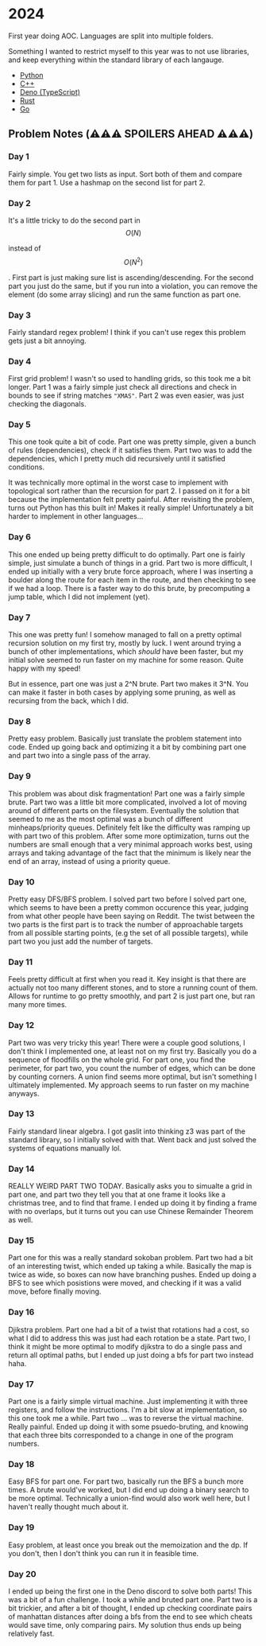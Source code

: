 # 2024

First year doing AOC. Languages are split into multiple folders.

Something I wanted to restrict myself to this year was to not use libraries, and
keep everything within the standard library of each langauge.

- [Python](./Python/)
- [C++](./C++/)
- [Deno (TypeScript)](./Deno/)
- [Rust](./Rust/)
- [Go](./Go/)

## Problem Notes (⚠️⚠️⚠️ SPOILERS AHEAD ⚠️⚠️⚠️)

### Day 1

Fairly simple. You get two lists as input. Sort both of them and compare them
for part 1. Use a hashmap on the second list for part 2.

### Day 2

It's a little tricky to do the second part in $$O(N)$$

instead of $$O(N^2)$$

. First part is just making sure list is ascending/descending. For the second
part you just do the same, but if you run into a violation, you can remove the
element (do some array slicing) and run the same function as part one.

### Day 3

Fairly standard regex problem! I think if you can't use regex this problem gets
just a bit annoying.

### Day 4

First grid problem! I wasn't so used to handling grids, so this took me a bit
longer. Part 1 was a fairly simple just check all directions and check in bounds
to see if string matches `"XMAS"`. Part 2 was even easier, was just checking the
diagonals.

### Day 5

This one took quite a bit of code. Part one was pretty simple, given a bunch of
rules (dependencies), check if it satisfies them. Part two was to add the
dependencies, which I pretty much did recursively until it satisfied conditions.

It was technically more optimal in the worst case to implement with topological
sort rather than the recursion for part 2. I passed on it for a bit because the
implementation felt pretty painful. After revisiting the problem, turns out
Python has this built in! Makes it really simple! Unfortunately a bit harder to
implement in other languages...

### Day 6

This one ended up being pretty difficult to do optimally. Part one is fairly
simple, just simulate a bunch of things in a grid. Part two is more difficult, I
ended up initially with a very brute force approach, where I was inserting a
boulder along the route for each item in the route, and then checking to see if
we had a loop. There is a faster way to do this brute, by precomputing a jump
table, which I did not implement (yet).

### Day 7

This one was pretty fun! I somehow managed to fall on a pretty optimal recursion
solution on my first try, mostly by luck. I went around trying a bunch of other
implementations, which _should_ have been faster, but my initial solve seemed to
run faster on my machine for some reason. Quite happy with my speed!

But in essence, part one was just a 2^N brute. Part two makes it 3^N. You can
make it faster in both cases by applying some pruning, as well as recursing from
the back, which I did.

### Day 8

Pretty easy problem. Basically just translate the problem statement into code.
Ended up going back and optimizing it a bit by combining part one and part two
into a single pass of the array.

### Day 9

This problem was about disk fragmentation! Part one was a fairly simple brute.
Part two was a little bit more complicated, involved a lot of moving around of
different parts on the filesystem. Eventually the solution that seemed to me as
the most optimal was a bunch of different minheaps/priority queues. Definitely
felt like the difficulty was ramping up with part two of this problem. After
some more optimization, turns out the numbers are small enough that a very
minimal approach works best, using arrays and taking advantage of the fact that
the minimum is likely near the end of an array, instead of using a priority
queue.

### Day 10

Pretty easy DFS/BFS problem. I solved part two before I solved part one, which
seems to have been a pretty common occurence this year, judging from what other
people have been saying on Reddit. The twist between the two parts is the first
part is to track the number of approachable targets from all possible starting
points, (e.g the set of all possible targets), while part two you just add the
number of targets.

### Day 11

Feels pretty difficult at first when you read it. Key insight is that there are
actually not too many different stones, and to store a running count of them.
Allows for runtime to go pretty smoothly, and part 2 is just part one, but ran
many more times.

### Day 12

Part two was very tricky this year! There were a couple good solutions, I don't
think I implemented one, at least not on my first try. Basically you do a
sequence of floodfills on the whole grid. For part one, you find the perimeter,
for part two, you count the number of edges, which can be done by counting
corners. A union find seems more optimal, but isn't something I ultimately
implemented. My approach seems to run faster on my machine anyways.

### Day 13

Fairly standard linear algebra. I got gaslit into thinking z3 was part of the
standard library, so I initially solved with that. Went back and just solved the
systems of equations manually lol.

### Day 14

REALLY WEIRD PART TWO TODAY. Basically asks you to simualte a grid in part one,
and part two they tell you that at one frame it looks like a christmas tree, and
to find that frame. I ended up doing it by finding a frame with no overlaps, but
it turns out you can use Chinese Remainder Theorem as well.

### Day 15

Part one for this was a really standard sokoban problem. Part two had a bit of
an interesting twist, which ended up taking a while. Basically the map is twice
as wide, so boxes can now have branching pushes. Ended up doing a BFS to see
which posistions were moved, and checking if it was a valid move, before finally
moving.

### Day 16

Djikstra problem. Part one had a bit of a twist that rotations had a cost, so
what I did to address this was just had each rotation be a state. Part two, I
think it might be more optimal to modify djikstra to do a single pass and return
all optimal paths, but I ended up just doing a bfs for part two instead haha.

### Day 17

Part one is a fairly simple virtual machine. Just implementing it with three
registers, and follow the instructions. I'm a bit slow at implementation, so
this one took me a while. Part two ... was to reverse the virtual machine.
Really painful. Ended up doing it with some psuedo-bruting, and knowing that
each three bits corresponded to a change in one of the program numbers.

### Day 18

Easy BFS for part one. For part two, basically run the BFS a bunch more times. A
brute would've worked, but I did end up doing a binary search to be more
optimal. Technically a union-find would also work well here, but I haven't
really thought much about it.

### Day 19

Easy problem, at least once you break out the memoization and the dp. If you
don't, then I don't think you can run it in feasible time.

### Day 20

I ended up being the first one in the Deno discord to solve both parts! This was
a bit of a fun challenge. I took a while and bruted part one. Part two is a bit
trickier, and after a bit of thought, I ended up checking coordinate pairs of
manhattan distances after doing a bfs from the end to see which cheats would
save time, only comparing pairs. My solution thus ends up being relatively fast.
